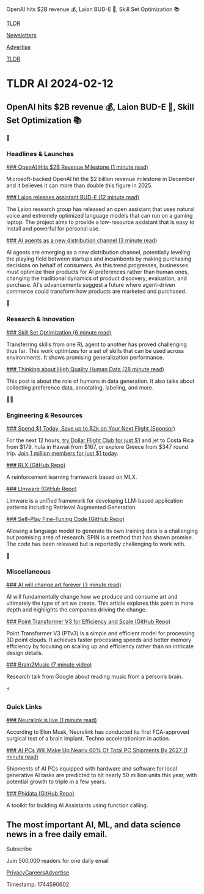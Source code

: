 OpenAI hits $2B revenue 💰, Laion BUD-E 🤖, Skill Set Optimization 📚

[TLDR](/)

[Newsletters](/newsletters)

[Advertise](https://advertise.tldr.tech/)

[TLDR](/)

# TLDR AI 2024-02-12

## OpenAI hits $2B revenue 💰, Laion BUD-E 🤖, Skill Set Optimization 📚

🚀

### Headlines & Launches

[### OpenAI Hits $2B Revenue Milestone (1 minute read)](https://money.usnews.com/investing/news/articles/2024-02-09/openai-hits-2-billion-revenue-milestone-ft?utm_source=tldrai)

Microsoft-backed OpenAI hit the $2 billion revenue milestone in December and it believes it can more than double this figure in 2025.

[### Laion releases assistant BUD-E (12 minute read)](https://laion.ai/blog/bud-e/?utm_source=tldrai)

The Laion research group has released an open assistant that uses natural voice and extremely optimized language models that can run on a gaming laptop. The project aims to provide a low-resource assistant that is easy to install and powerful for personal use.

[### AI agents as a new distribution channel (3 minute read)](https://kojo.blog/agent-driven-commerce/?utm_source=tldrai)

AI agents are emerging as a new distribution channel, potentially leveling the playing field between startups and incumbents by making purchasing decisions on behalf of consumers. As this trend progresses, businesses must optimize their products for AI preferences rather than human ones, changing the traditional dynamics of product discovery, evaluation, and purchase. AI's advancements suggest a future where agent-driven commerce could transform how products are marketed and purchased.

🧠

### Research & Innovation

[### Skill Set Optimization (6 minute read)](https://allenai.github.io/sso/?utm_source=tldrai)

Transferring skills from one RL agent to another has proved challenging thus far. This work optimizes for a set of skills that can be used across environments. It shows promising generalization performance.

[### Thinking about High Quality Human Data (28 minute read)](https://lilianweng.github.io/posts/2024-02-05-human-data-quality/?utm_source=tldrai)

This post is about the role of humans in data generation. It also talks about collecting preference data, annotating, labeling, and more.

👨‍💻

### Engineering & Resources

[### Spend $1 Today, Save up to $2k on Your Next Flight (Sponsor)](https://app.dollarflightclub.com/signup/cheapflights4?utm_source=tldr)

For the next 12 hours, [try Dollar Flight Club for just $1](https://app.dollarflightclub.com/signup/cheapflights4?utm_source=tldr) and jet to Costa Rica from $179, hula in Hawaii from $167, or explore Greece from $347 round trip. [Join 1 million members for just $1 today](https://app.dollarflightclub.com/signup/cheapflights4?utm_source=tldr).

[### RLX (GitHub Repo)](https://github.com/noahfarr/rlx?utm_source=tldrai)

A reinforcement learning framework based on MLX.

[### Llmware (GitHub Repo)](https://github.com/llmware-ai/llmware?utm_source=tldrai)

Llmware is a unified framework for developing LLM-based application patterns including Retrieval Augmented Generation.

[### Self-Play Fine-Tuning Code (GitHub Repo)](https://github.com/uclaml/SPIN?utm_source=tldrai)

Allowing a language model to generate its own training data is a challenging but promising area of research. SPIN is a method that has shown promise. The code has been released but is reportedly challenging to work with.

🎁

### Miscellaneous

[### AI will change art forever (3 minute read)](https://www.usv.com/writing/2024/02/ai-aesthetics/?utm_source=tldrai)

AI will fundamentally change how we produce and consume art and ultimately the type of art we create. This article explores this point in more depth and highlights the companies driving the change.

[### Point Transformer V3 for Efficiency and Scale (GitHub Repo)](https://github.com/pointcept/pointtransformerv3?utm_source=tldrai)

Point Transformer V3 (PTv3) is a simple and efficient model for processing 3D point clouds. It achieves faster processing speeds and better memory efficiency by focusing on scaling up and efficiency rather than on intricate design details.

[### Brain2Music (7 minute video)](https://www.youtube.com/watch?v=cD6Y1K1xgwk&amp;utm_source=tldrai)

Research talk from Google about reading music from a person’s brain.

⚡️

### Quick Links

[### Neuralink is live (1 minute read)](https://twitter.com/elonmusk/status/1752098683024220632?utm_source=tldrai)

According to Elon Musk, Neuralink has conducted its first FCA-approved surgical test of a brain implant. Techno accelerationism in action.

[### AI PCs Will Make Up Nearly 60% Of Total PC Shipments By 2027 (1 minute read)](https://www.techspot.com/news/101818-ai-capable-pcs-make-up-nearly-60-total.html?utm_source=tldrai)

Shipments of AI PCs equipped with hardware and software for local generative AI tasks are predicted to hit nearly 50 million units this year, with potential growth to triple in a few years.

[### Phidata (GitHub Repo)](https://github.com/phidatahq/phidata?utm_source=tldrai)

A toolkit for building AI Assistants using function calling.

## The most important AI, ML, and data science news in a free daily email.

Subscribe

Join 500,000 readers for one daily email

[Privacy](/privacy)[Careers](https://jobs.ashbyhq.com/tldr.tech)[Advertise](/ai/advertise)

Timestamp: 1744590602